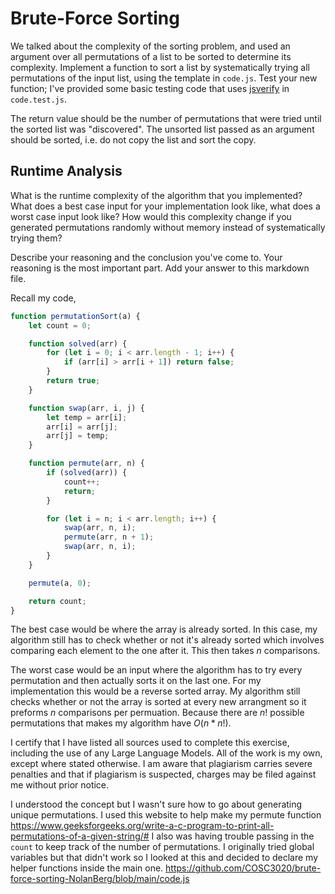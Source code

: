 # Brute-Force Sorting

We talked about the complexity of the sorting problem, and used an argument over
all permutations of a list to be sorted to determine its complexity. Implement
a function to sort a list by systematically trying all permutations of the input
list, using the template in `code.js`. Test your new function; I've provided
some basic testing code that uses [jsverify](https://jsverify.github.io/) in
`code.test.js`.

The return value should be the number of permutations that were tried until the
sorted list was "discovered". The unsorted list passed as an argument should be
sorted, i.e. do not copy the list and sort the copy.

## Runtime Analysis

What is the runtime complexity of the algorithm that you implemented? What does
a best case input for your implementation look like, what does a worst case
input look like? How would this complexity change if you generated permutations
randomly without memory instead of systematically trying them?

Describe your reasoning and the conclusion you've come to. Your reasoning is the
most important part. Add your answer to this markdown file.

Recall my code,
```js
function permutationSort(a) {
    let count = 0;

    function solved(arr) {
        for (let i = 0; i < arr.length - 1; i++) {
            if (arr[i] > arr[i + 1]) return false;
        }
        return true;
    }

    function swap(arr, i, j) {
        let temp = arr[i];
        arr[i] = arr[j];
        arr[j] = temp;
    }

    function permute(arr, n) {
        if (solved(arr)) {
            count++;
            return;
        }

        for (let i = n; i < arr.length; i++) {
            swap(arr, n, i);
            permute(arr, n + 1);
            swap(arr, n, i);
        }
    }

    permute(a, 0);

    return count; 
}
```

The best case would be where the array is already sorted. In this case, my algorithm still has to check whether or not it's already sorted which involves comparing each element to the one after it. This then takes $n$ comparisons.

The worst case would be an input where the algorithm has to try every permutation and then actually sorts it on the last one. For my implementation this would be a reverse sorted array. My algorithm still checks whether or not the array is sorted at every new arrangment so it preforms $n$ comparisons per permuation. Because there are $n!$ possible permutations that makes my algorithm have $O(n*n!)$.

I certify that I have listed all sources used to complete this exercise, including the use of any Large Language Models. All of the work is my own, except where stated otherwise. I am aware that plagiarism carries severe penalties and that if plagiarism is suspected, charges may be filed against me without prior notice.

I understood the concept but I wasn't sure how to go about generating unique permutations. I used this website to help make my permute function https://www.geeksforgeeks.org/write-a-c-program-to-print-all-permutations-of-a-given-string/#
I also was having trouble passing in the ```count``` to keep track of the number of permutations. I originally tried global variables but that didn't work so I looked at this and decided to declare my helper functions inside the main one. https://github.com/COSC3020/brute-force-sorting-NolanBerg/blob/main/code.js
